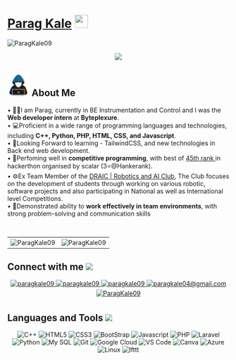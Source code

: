 <!-- [![GitHub Follow](https://img.shields.io/github/followers/ParagKale09?style=social&logo=github)](https://github.com/ParagKale09) -->

# ![](<https://github.com/Akash-Salvi/Akash-Salvi/blob/master/Hello(1).gif>)[Parag Kale](https://github.com/ParagKale09) <img src="https://github.com/Spyware007/Spyware007/blob/main/img/wave.gif" width="30px" height="30px" />

<p align="left"> <img src="https://komarev.com/ghpvc/?username=ParagKale09&label=Profile%20views&color=0e75b6&style=flat" alt="ParagKale09" /> </p>

<p align="center">
  <a href="https://github.com/ParagKale09/readme-typing-svg"><img width="1200" src="https://readme-typing-svg.herokuapp.com?font=Time+New+Roman&color=cyan&size=25&center=true&vCenter=true&width=600&height=100&lines=Aspiring+Web+Developer;Instrumentation+and+Control+TE+Student;DSA"></a>
</p>

## <picture><img src = "https://github.com/0xAbdulKhalid/0xAbdulKhalid/raw/main/assets/mdImages/about_me.gif" width = 50px></picture> About Me
• 👨‍🎓I am Parag, currently in BE Instrumentation and Control and I was the **Web developer intern** at **Byteplexure**.<br />
• 💻Proficient in a wide range of programming languages and technologies, including **C++, Python, PHP, HTML, CSS, and Javascript**.<br />
• 🏹Looking Forward to learning - TailwindCSS, and  new technologies in Back end web development.<br />
• 🥇Perfoming well in  **competitive programming**, with best of <a href="https://moonshot.scaler.com/s/sl/ybWvstLsha">45th rank </a> in hackerthon organised by scalar (3⭐️@Hankerank).<br />
• ⚙Ex Team Member of the <a href="https://www.draicdypcoe.in/">DRAIC | Robotics and AI Club</a>, The Club focuses on the development of students through working on various robotic, software projects and also participating in National as well as International level Competitions.<br />
• 🙌Demonstrated ability to **work effectively in team environments**, with strong problem-solving and communication skills<br />

<br/>
<table>
  <tr>
    <td><img height="200px" width="100%" align="center" src="https://github-readme-stats.vercel.app/api/top-langs/?username=ParagKale09&layout=compact&theme=dark" alt="ParagKale09" /></td>
    <td><img height="200px" width="100%" align="center" src="https://github-readme-streak-stats.herokuapp.com/?user=ParagKale09&theme=dark&width=10000" alt="ParagKale09" /></td>
  </tr>
</table>

## Connect with me  <img src="https://raw.githubusercontent.com/ShahriarShafin/ShahriarShafin/main/Assets/handshake.gif" height="30px" />
<div align="center">
 <a href="https://www.linkedin.com/in/parag-kale-79294021a/" target="_blank">
<img src=https://img.shields.io/badge/linkedin-%231E77B5.svg?&style=for-the-badge&logo=linkedin&logoColor=white alt=paragkale09 linkedin style="margin-bottom: 5px;" />
</a>
 <a href="https://github.com/paragkale09" target="_blank">
<img src=https://img.shields.io/badge/GitHub-100000?style=for-the-badge&logo=github&logoColor=white alt=paragkale09 GitHub style="margin-bottom: 5px;" />
</a>
 <a href="https://twitter.com/ParagKale09" target="_blank">
<img src=https://img.shields.io/badge/twitter-%2300acee.svg?&style=for-the-badge&logo=twitter&logoColor=white alt=paragkale09 twitter style="margin-bottom: 5px;" />
</a>
<a href="mailto:paragkale04@gmail.com" target="_blank">
<img src="https://img.shields.io/badge/Gmail-D14836?style=for-the-badge&logo=gmail&logoColor=white" alt=paragkale04@gmail.com mail style="margin-bottom: 5px;" />
</a>
<a href="https://www.instagram.com/paragkale__/" target="_blank">
<img src=https://img.shields.io/badge/Instagram-E4405F?style=for-the-badge&logo=instagram&logoColor=white alt=ParagKale09 Instagram style="margin-bottom: 5px;" />
</a>
</div>


## Languages and Tools <img src="https://github.com/Spyware007/Spyware007/blob/main/img/database.gif" height="32px" />
<p align="center"> 
<img alt="C++" src="https://img.shields.io/badge/c++-%2300599C.svg?style=for-the-badge&logo=c%2B%2B&logoColor=white"/>
<img alt="HTML5" src="https://img.shields.io/badge/html5-%23E34F26.svg?style=for-the-badge&logo=html5&logoColor=white"/>
<img alt="CSS3" src="https://img.shields.io/badge/css3-%231572B6.svg?style=for-the-badge&logo=css3&logoColor=white"/> 
<img alt="BootStrap" src="https://img.shields.io/badge/bootstrap-%23563D7C.svg?style=for-the-badge&logo=bootstrap&logoColor=white" />
<img alt="Javascript" src="https://img.shields.io/badge/javascript-%23563D7C.svg?style=for-the-badge&logo=javascript&logoColor=white" />
<img alt="PHP" src="https://img.shields.io/badge/php-%23777BB4.svg?style=for-the-badge&logo=php&logoColor=white"/>
<img alt="Laravel" src="https://img.shields.io/badge/laravel-%23323330.svg?style=for-the-badge&logo=laravel&logoColor=%23F7DF1E"/>
<img alt="Python" src="https://img.shields.io/badge/python-3670A0?style=for-the-badge&logo=python&logoColor=ffdd54"/>
<img alt="My SQL" src="https://img.shields.io/badge/mysql-00000F.svg?style=for-the-badge&logo=mysql&logoColor=white" />
<img alt="Git" src="https://img.shields.io/badge/github-%23121011.svg?style=for-the-badge&logo=github&logoColor=white" />
<img alt="Google Cloud" src="https://img.shields.io/badge/Google_Cloud-4285F4?style=for-the-badge&logo=google-cloud&logoColor=white" />
<img alt="VS Code" src="https://img.shields.io/badge/Visual_Studio_Code-0078D4?style=for-the-badge&logo=visual%20studio%20code&logoColor=white" />
<img alt="Canva" src="https://img.shields.io/badge/Canva-%2300C4CC.svg?&style=for-the-badge&logo=Canva&logoColor=white"/>
<img alt="Azure" src="https://img.shields.io/badge/azure-%230072C6.svg?style=for-the-badge&logo=azure-devops&logoColor=white"/>
<img alt="Linux" src="https://img.shields.io/badge/linux-%230072C6.svg?style=for-the-badge&logo=linux&logoColor=white"/>
<img alt="Ifttt" src="https://img.shields.io/badge/ifttt-%230072C6.svg?style=for-the-badge&logo=ifttt&logoColor=white"/> 
</p>
